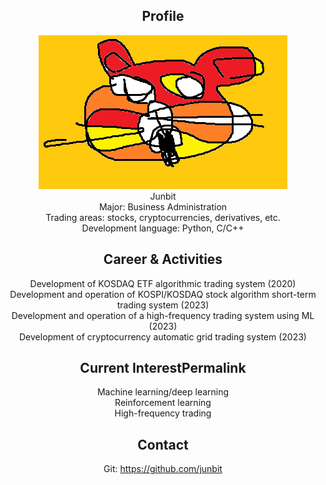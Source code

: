 <center>
<h2>Profile</h2>

![alt](/assets/images/bitp.png)
<br>
Junbit <br>
Major: Business Administration <br>
Trading areas: stocks, cryptocurrencies, derivatives, etc. <br>
Development language: Python, C/C++

<h2>Career & Activities</h2>

Development of KOSDAQ ETF algorithmic trading system (2020) <br>
Development and operation of KOSPI/KOSDAQ stock algorithm short-term trading system (2023) <br>
Development and operation of a high-frequency trading system using ML (2023) <br> 
Development of cryptocurrency automatic grid trading system (2023) <br>

<h2>Current InterestPermalink</h2>

Machine learning/deep learning <br>
Reinforcement learning <br>
High-frequency trading <br>

<h2>Contact</h2>

Git: https://github.com/junbit

</center>





